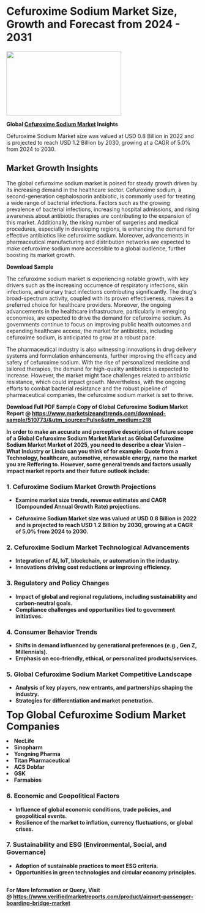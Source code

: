 <H1>Cefuroxime Sodium Market Size, Growth and Forecast from 2024 - 2031</H1><img class="aligncenter size-medium wp-image-584254" src="https://thirdeyenews.in/wp-content/uploads/2024/09/Global-Market-Research-300x168.jpeg" alt="" width="300" height="168" /><p><strong>Global&nbsp;<a href="https://www.marketsizeandtrends.com/download-sample/510773/&amp;utm_source=Pulse&amp;utm_medium=218">Cefuroxime Sodium Market</a> Insights</strong></p><p>Cefuroxime Sodium Market size was valued at USD 0.8 Billion in 2022 and is projected to reach USD 1.2 Billion by 2030, growing at a CAGR of 5.0% from 2024 to 2030.</p><p><h2>Market Growth Insights</h2> <p>The global cefuroxime sodium market is poised for steady growth driven by its increasing demand in the healthcare sector. Cefuroxime sodium, a second-generation cephalosporin antibiotic, is commonly used for treating a wide range of bacterial infections. Factors such as the growing prevalence of bacterial infections, increasing hospital admissions, and rising awareness about antibiotic therapies are contributing to the expansion of this market. Additionally, the rising number of surgeries and medical procedures, especially in developing regions, is enhancing the demand for effective antibiotics like cefuroxime sodium. Moreover, advancements in pharmaceutical manufacturing and distribution networks are expected to make cefuroxime sodium more accessible to a global audience, further boosting its market growth.</p> <p><strong>Download Sample</strong></p> <p>The cefuroxime sodium market is experiencing notable growth, with key drivers such as the increasing occurrence of respiratory infections, skin infections, and urinary tract infections contributing significantly. The drug's broad-spectrum activity, coupled with its proven effectiveness, makes it a preferred choice for healthcare providers. Moreover, the ongoing advancements in the healthcare infrastructure, particularly in emerging economies, are expected to drive the demand for cefuroxime sodium. As governments continue to focus on improving public health outcomes and expanding healthcare access, the market for antibiotics, including cefuroxime sodium, is anticipated to grow at a robust pace.</p> <p>The pharmaceutical industry is also witnessing innovations in drug delivery systems and formulation enhancements, further improving the efficacy and safety of cefuroxime sodium. With the rise of personalized medicine and tailored therapies, the demand for high-quality antibiotics is expected to increase. However, the market might face challenges related to antibiotic resistance, which could impact growth. Nevertheless, with the ongoing efforts to combat bacterial resistance and the robust pipeline of pharmaceutical companies, the cefuroxime sodium market is set to thrive.</p> <p><strong></p><p><span class=""><strong>Download Full PDF Sample Copy of Global Cefuroxime Sodium Market Report</strong> @ <a href="https://www.marketsizeandtrends.com/download-sample/510773/&amp;utm_source=Pulse&amp;utm_medium=218" target="_blank">https://www.marketsizeandtrends.com/download-sample/510773/&amp;utm_source=Pulse&amp;utm_medium=218</a></span></p><p>In order to make an accurate and perceptive description of future scope of a Global&nbsp;Cefuroxime Sodium Market Market as Global&nbsp;Cefuroxime Sodium Market Market of 2025, you need to describe a clear Vision &ndash; What Industry or Linda can you think of for example: Quote from a Technology, healthcare, automotive, renewable energy, name the market you are Reffering to. However, some general trends and factors usually impact market reports and their future outlook include:</p><h3>1.&nbsp;<strong>Cefuroxime Sodium Market Growth Projections</strong></h3><ul><li>Examine market size trends, revenue estimates and CAGR (Compounded Annual Growth Rate) projections.</li><li><p>Cefuroxime Sodium Market size was valued at USD 0.8 Billion in 2022 and is projected to reach USD 1.2 Billion by 2030, growing at a CAGR of 5.0% from 2024 to 2030.</p></li></ul><h3>2.&nbsp;<strong>Cefuroxime Sodium Market Technological Advancements</strong></h3><ul><li>Integration of AI, IoT, blockchain, or automation in the industry.</li><li>Innovations driving cost reductions or improving efficiency.</li></ul><h3>3.&nbsp;<strong>Regulatory and Policy Changes</strong></h3><ul><li>Impact of global and regional regulations, including sustainability and carbon-neutral goals.</li><li>Compliance challenges and opportunities tied to government initiatives.</li></ul><h3>4.&nbsp;<strong>Consumer Behavior Trends</strong></h3><ul><li>Shifts in demand influenced by generational preferences (e.g., Gen Z, Millennials).</li><li>Emphasis on eco-friendly, ethical, or personalized products/services.</li></ul><h3>5.&nbsp;<strong>Global Cefuroxime Sodium Market Competitive Landscape</strong></h3><ul><li>Analysis of key players, new entrants, and partnerships shaping the industry.</li><li>Strategies for differentiation and market penetration.</li></ul><p data-pm-slice="1 1 []"><span style="color: inherit; font-family: inherit; font-size: 25px;">Top Global Cefuroxime Sodium Market Companies</span></p><div class="" data-test-id=""><p><li>NecLife</li><li> Sinopharm</li><li> Yongning Pharma</li><li> Titan Pharmaceutical</li><li> ACS Dobfar</li><li> GSK</li><li> Farmabios</li></p></div><h3>6.&nbsp;<strong>Economic and Geopolitical Factors</strong></h3><ul><li>Influence of global economic conditions, trade policies, and geopolitical events.</li><li>Resilience of the market to inflation, currency fluctuations, or global crises.</li></ul><h3>7.&nbsp;<strong>Sustainability and ESG (Environmental, Social, and Governance)</strong></h3><ul><li>Adoption of sustainable practices to meet ESG criteria.</li><li>Opportunities in green technologies and circular economy principles.</li></ul><h2><strong style="font-size: 14px;">For More Information or Query, Visit @&nbsp;</strong><a style="background-color: #ffffff; font-size: 14px;" href="https://www.marketsizeandtrends.com/report/cefuroxime-sodium-market/" target="_blank">https://www.verifiedmarketreports.com/product/airport-passenger-boarding-bridge-market</a></h2>
